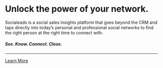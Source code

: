 # Unlock the power of your network.

Socialeads is a social sales insights platform that goes beyond the CRM and taps directly into today’s personal and professional social networks to find the right person at the right time to connect with.  

##### See. Know. Connect. Close.

---

[Learn More](#contactUs)